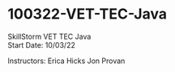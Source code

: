 # 100322-VET-TEC-Java

SkillStorm VET TEC Java<br>
Start Date:
10/03/22

Instructors:
Erica Hicks
Jon Provan
